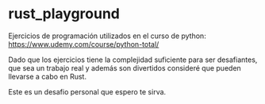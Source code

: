 # rust_playground

Ejercicios de programación utilizados en el curso de python: https://www.udemy.com/course/python-total/

Dado que los ejercicios tiene la complejidad suficiente para ser desafiantes, que sea un trabajo real y además son divertidos consideré que pueden llevarse a cabo en Rust.

Este es un desafio personal que espero te sirva.
